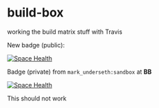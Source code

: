 # build-box
working the build matrix stuff with Travis

New badge (public):

[![Space Health](http://mark.stridespace.com/spaces/2112/badge)](http://mark.stridespace.com/spaces/2112 "Test Cases")

Badge (private) from `mark_underseth:sandbox` at **BB**

[![Space Health](http://mark.stridespace.com/spaces/2075/badge?token=ededfcd9b502b3140bc9098c2a87cce6a468c206)](http://mark.stridespace.com/spaces/2075 "Test Cases")

This should not work
